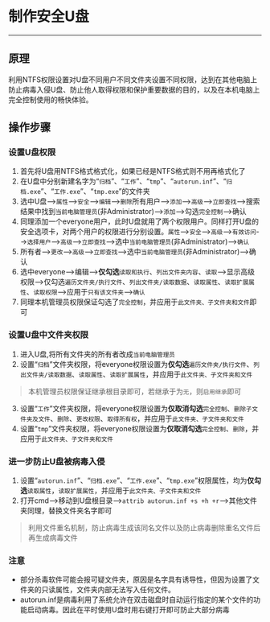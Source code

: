 # 制作安全U盘
---
## 原理
利用NTFS权限设置对U盘不同用户不同文件夹设置不同权限，达到在其他电脑上防止病毒入侵U盘、防止他人取得权限和保护重要数据的目的，以及在本机电脑上完全控制使用的畅快体验。
## 操作步骤
### 设置U盘权限
1. 首先将U盘用NTFS格式格式化，如果已经是NTFS格式则不用再格式化了
2. 在U盘中分别新建名字为“`归档`”、“`工作`”、“`tmp`”、“`autorun.inf`”、“`归档.exe`”、“`工作.exe`”、“`tmp.exe`”的文件夹
3. 选中U盘-->`属性`-->`安全`-->`编辑`-->`删除`所有用户-->`添加`-->`高级`-->`立即查找`-->搜索结果中找到`当前电脑管理员`(非Administrator)-->`添加`-->勾选`完全控制`-->确认
4. 同理添加一个everyone用户，此时U盘就用了两个权限用户。同样打开U盘的安全选项卡，对两个用户的权限进行分别设置。`属性`-->`安全`-->`高级`-->`有效访问`-->`选择用户`-->`高级`-->`立即查找`-->选中`当前电脑管理员`(非Administrator)-->`确认`
5. 所有者-->`更改`-->`高级`-->`立即查找`-->选中`当前电脑管理员`(非Administrator)-->确认
6. 选中everyone-->编辑-->**仅勾选**`读取和执行`、`列出文件夹内容`、`读取`-->显示高级权限-->仅勾选`遍历文件夹/执行文件`、`列出文件夹/读取数据`、`读取属性`、`读取扩展属性`、`读取权限`-->应用于`只有该文件夹`-->`确认`
7. 同理本机管理员权限保证勾选了`完全控制`，并应用于`此文件夹、子文件夹和文件`即可

### 设置U盘中文件夹权限
1. 进入U盘,将所有文件夹的所有者改成`当前电脑管理员`
2. 设置“`归档`”文件夹权限，将everyone权限设置为**仅勾选**`遍历文件夹/执行文件`、`列出文件夹/读取数据`、`读取属性`、`读取扩展属性`，并应用于`此文件夹、子文件夹和文件`
> 本机管理员权限保证继承根目录即可，若继承于为`无`，则`启用继承`即可
3. 设置“`工作`”文件夹权限，将everyone权限设置为**仅取消勾选**`完全控制`、`删除子文件夹及文件`、`删除`、`更改权限`、`取得所有权`，并应用于`此文件夹、子文件夹和文件`
4. 设置“`tmp`”文件夹权限，将everyone权限设置为**仅取消勾选**`完全控制`、`删除`，并应用于`此文件夹、子文件夹和文件`

### 进一步防止U盘被病毒入侵
1. 设置“`autorun.inf`”、“`归档.exe`”、“`工作.exe`”、“`tmp.exe`”权限属性，均为**仅勾选**`读取属性`，`读取扩展属性`，并应用于`此文件夹、子文件夹和文件`
2. 打开cmd-->移动到U盘根目录-->`attrib autorun.inf +s +h +r`-->其他文件夹同理，替换文件夹名字即可
> 利用文件重名机制，防止病毒生成该同名文件以及防止病毒删除重名文件后再生成病毒文件
### 注意
- 部分杀毒软件可能会报可疑文件夹，原因是名字具有诱导性，但因为设置了文件夹的只读属性，文件夹内部无法写入任何文件。
- autorun.inf是病毒利用了系统允许在双击磁盘时自动运行指定的某个文件的功能启动病毒。因此在平时使用U盘时用右键打开即可防止大部分病毒